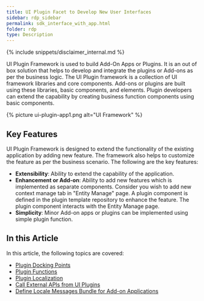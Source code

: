 ```yaml
---
title: UI Plugin Facet to Develop New User Interfaces
sidebar: rdp_sidebar
permalink: sdk_interface_with_app.html
folder: rdp
type: Description
---
```


{% include snippets/disclaimer_internal.md %}

UI Plugin Framework is used to build Add-On Apps or Plugins. It is an out of box solution that helps to develop and integrate the plugins or Add-ons as per the business logic.
The UI Plugin framework is a collection of UI framework libraries and core components. Add-ons or plugins are built using these libraries, basic components, and elements. Plugin developers can extend the capability by creating business function components using basic components.

{% picture ui-plugin-app1.png alt="UI Framework" %}

## Key Features

UI Plugin Framework is designed to extend the functionality of the existing application by adding new feature. The framework also helps to customize the feature as per the business scenario.
The following are the key features:
* **Extensibility**: Ability to extend the capability of the application. 
* **Enhancement or Add-on**: Ability to add new features which is implemented as separate components. Consider you wish to add new context manage tab in "Entity Manage" page. A plugin component is defined in the plugin template repository to enhance the feature. The plugin component interacts with the Entity Manage page.
* **Simplicity**: Minor Add-on apps or plugins can be implemented using simple plugin function.

## In this Article

In this article, the following topics are covered:
* [Plugin Docking Points](sdk_docking_points.html)
* [Plugin Functions](sdk_plugins_functions.html)
* [Plugin Localization](sdk_plugins_localization.html)
* [Call External APIs from UI Plugins](sdk_call_external_apis_from_ui_plugins.html)
* [Define Locale Messages Bundle for Add-on Applications](sdk_upd_locale_msg_bundle_for_addon_apps.html)
